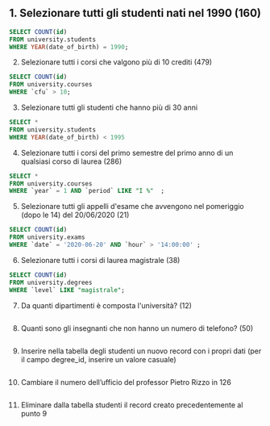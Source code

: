 ## 1. Selezionare tutti gli studenti nati nel 1990 (160)

```sql
SELECT COUNT(id)
FROM university.students
WHERE YEAR(date_of_birth) = 1990;
```

2. Selezionare tutti i corsi che valgono più di 10 crediti (479)

```sql
SELECT COUNT(id) 
FROM university.courses
WHERE `cfu` > 10;
```

3. Selezionare tutti gli studenti che hanno più di 30 anni

```sql
SELECT * 
FROM university.students
WHERE YEAR(date_of_birth) < 1995
```

4. Selezionare tutti i corsi del primo semestre del primo anno di un qualsiasi corso di laurea (286)

```sql
SELECT * 
FROM university.courses
WHERE `year` = 1 AND `period` LIKE "I %"  ;
```



5. Selezionare tutti gli appelli d'esame che avvengono nel pomeriggio (dopo le 14) del 20/06/2020 (21)

```sql
SELECT COUNT(id) 
FROM university.exams
WHERE `date` = '2020-06-20' AND `hour` > '14:00:00' ;
```


6. Selezionare tutti i corsi di laurea magistrale (38)

```sql
SELECT COUNT(id) 
FROM university.degrees
WHERE `level` LIKE "magistrale";
```

7. Da quanti dipartimenti è composta l'università? (12)

```sql
```

8. Quanti sono gli insegnanti che non hanno un numero di telefono? (50)

```sql
```

9. Inserire nella tabella degli studenti un nuovo record con i propri dati (per il campo degree_id, inserire un valore casuale)

```sql
```

10. Cambiare il numero dell’ufficio del professor Pietro Rizzo in 126

```sql
```

11. Eliminare dalla tabella studenti il record creato precedentemente al punto 9

```sql
```

